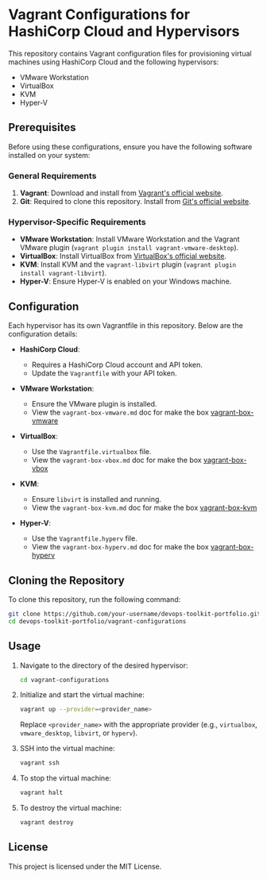 # Vagrant Configurations for HashiCorp Cloud and Hypervisors

This repository contains Vagrant configuration files for provisioning virtual machines using HashiCorp Cloud and the following hypervisors:  
- VMware Workstation  
- VirtualBox  
- KVM  
- Hyper-V  

## Prerequisites  

Before using these configurations, ensure you have the following software installed on your system:  

### General Requirements  
1. **Vagrant**: Download and install from [Vagrant's official website](https://www.vagrantup.com/).  
2. **Git**: Required to clone this repository. Install from [Git's official website](https://git-scm.com/).  

### Hypervisor-Specific Requirements  
- **VMware Workstation**: Install VMware Workstation and the Vagrant VMware plugin (`vagrant plugin install vagrant-vmware-desktop`).  
- **VirtualBox**: Install VirtualBox from [VirtualBox's official website](https://www.virtualbox.org/).  
- **KVM**: Install KVM and the `vagrant-libvirt` plugin (`vagrant plugin install vagrant-libvirt`).  
- **Hyper-V**: Ensure Hyper-V is enabled on your Windows machine.  

## Configuration  

Each hypervisor has its own Vagrantfile in this repository. Below are the configuration details:  

- **HashiCorp Cloud**:  
    - Requires a HashiCorp Cloud account and API token.  
    - Update the `Vagrantfile` with your API token.  

- **VMware Workstation**:  
    - Ensure the VMware plugin is installed.  
    - View the `vagrant-box-vmware.md` doc for make the box [vagrant-box-vmware](box-vmware/vagrant-box-vmware.md) 

- **VirtualBox**:  
    - Use the `Vagrantfile.virtualbox` file.
    - View the `vagrant-box-vbox.md` doc for make the box [vagrant-box-vbox](vagrant-box-vbox.md) 

- **KVM**:  
    - Ensure `libvirt` is installed and running.  
    - View the `vagrant-box-kvm.md` doc for make the box [vagrant-box-kvm](vagrant-box-kvm.md) 

- **Hyper-V**:  
    - Use the `Vagrantfile.hyperv` file.
    - View the `vagrant-box-hyperv.md` doc for make the box [vagrant-box-hyperv](vagrant-box-hyperv.md) 

## Cloning the Repository  

To clone this repository, run the following command:  

```bash  
git clone https://github.com/your-username/devops-toolkit-portfolio.git  
cd devops-toolkit-portfolio/vagrant-configurations  
```  

## Usage  

1. Navigate to the directory of the desired hypervisor:  
     ```bash  
     cd vagrant-configurations  
     ```  

2. Initialize and start the virtual machine:  
     ```bash  
     vagrant up --provider=<provider_name>  
     ```  
     Replace `<provider_name>` with the appropriate provider (e.g., `virtualbox`, `vmware_desktop`, `libvirt`, or `hyperv`).  

3. SSH into the virtual machine:  
     ```bash  
     vagrant ssh  
     ```  

4. To stop the virtual machine:  
     ```bash  
     vagrant halt  
     ```  

5. To destroy the virtual machine:  
     ```bash  
     vagrant destroy  
     ```  

## License  

This project is licensed under the MIT License.  
